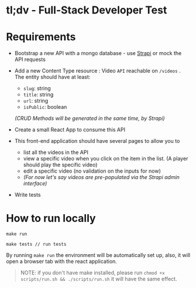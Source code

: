 # tl;dv - Full-Stack Developer Test

# Requirements

- Bootstrap a new API with a mongo database - use [Strapi](https://strapi.io/) or mock the API requests
- Add a new Content Type resource : Video `API` reachable on `/videos` . The entity should have at least:
    - `slug`: string
    - `title`: string
    - `url`: string
    - `isPublic`: boolean
    
     *(CRUD Methods will be generated in the same time, by Strapi)*
    
- Create a small React App to consume this API
- This front-end application should have several pages to allow you to
    - list all the videos in the API
    - view a specific video when you click on the item in the list. (A player should play the specific video)
    - edit a specific video (no validation on the inputs for now)
    - *(For now let's say videos are pre-populated via the Strapi admin interface)*
- Write tests

# How to run locally 

```
make run

make tests // run tests
```

By running `make run` the environment will be automatically set up, also, it will open a browser tab with the react application.

> NOTE: if you don't have make installed, please run `chmod +x scripts/run.sh && ./scripts/run.sh` it will have the same effect.

